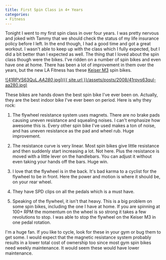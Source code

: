```yaml
---
title: First Spin Class in 4+ Years
categories:
- Fitness
---
```


Tonight I went to my first spin class in over four years. I was pretty nervous and joked with Tammy that we should check the status of my life insurance policy before I left. In the end though, I had a good time and got a great workout. I wasn't able to keep up with the class which I fully expected, but I did a bit better than I expected as well.
The thing that I loved about the spin class though were the bikes. I've ridden on a number of spin bikes and even have one at home. There has been a lot of improvement in them over the years, but the new LA Fitness has these [Keiser M3](http://www.amazon.com/dp/B0011E09QE/?tag=thingelstad-20) spin bikes.

[![41RPVS63QuL._AA280_.jpg]({{ site.url }}/assets/posts/2008/41rpvs63qul-aa280.jpg)](http://www.amazon.com/dp/B0011E09QE/?tag=thingelstad-20)

These bikes are hands down the best spin bike I've ever been on. Actually, they are the best indoor bike I've ever been on period. Here is why they rock:



  1. The flywheel resistance system uses magnets. There are no brake pads causing uneven resistance and squealing noises. I can't emphasize how awesome this is. Every other spin bike I've used makes a ton of noise, and has uneven resistance as the pad and wheel rub. Huge improvement.


  2. The resistance curve is very linear. Most spin bikes give little resistance and then suddenly start increasing a lot. Not here. Plus the resistance is moved with a little lever on the handlebars. You can adjust it without even taking your hands off the bars. Huge win.


  3. I love that the flywheel is in the back. It's bad karma to a cyclist for the flywheel to be in front. Here the power and motion is where it should be, on your rear wheel.


  4. They have SPD clips on all the pedals which is a must have.


  5. Speaking of the flywheel, it isn't that heavy. This is a big problem on some spin bikes, including the one I have at home. If you are spinning at 100+ RPM the momentum on the wheel is so strong it takes a few revolutions to stop. I was able to stop the flywheel on the Keiser M3 in one pedal rotation.

I'm a huge fan. If you like to cycle, look for these in your gym or bug them to get some. I would expect that the magnetic resistance system probably results in a lower total cost of ownership too since most gym spin bikes need weekly maintenance. It would seem these would have lower maintenance.
